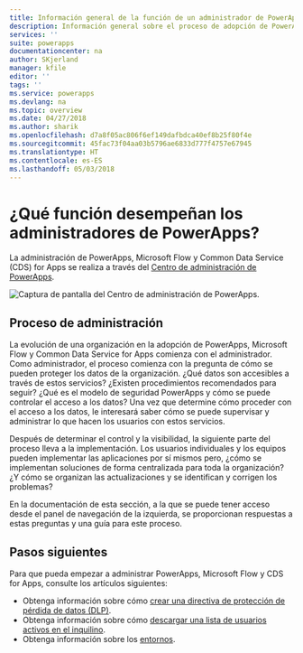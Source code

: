 ```yaml
---
title: Información general de la función de un administrador de PowerApps | Microsoft Docs
description: Información general sobre el proceso de adopción de PowerApps y la función de un administrador de PowerApps
services: ''
suite: powerapps
documentationcenter: na
author: SKjerland
manager: kfile
editor: ''
tags: ''
ms.service: powerapps
ms.devlang: na
ms.topic: overview
ms.date: 04/27/2018
ms.author: sharik
ms.openlocfilehash: d7a8f05ac806f6ef149dafbdca40ef8b25f80f4e
ms.sourcegitcommit: 45fac73f04aa03b5796ae6833d777f4757e67945
ms.translationtype: HT
ms.contentlocale: es-ES
ms.lasthandoff: 05/03/2018
---
```

# <a name="whats-the-role-of-a-powerapps-administrator"></a>¿Qué función desempeñan los administradores de PowerApps?
La administración de PowerApps, Microsoft Flow y Common Data Service (CDS) for Apps se realiza a través del [Centro de administración de PowerApps](https://admin.powerapps.com).

![Captura de pantalla del Centro de administración de PowerApps.](./media/index/admin-center.png)

## <a name="administration-journey"></a>Proceso de administración
La evolución de una organización en la adopción de PowerApps, Microsoft Flow y Common Data Service for Apps comienza con el administrador. Como administrador, el proceso comienza con la pregunta de cómo se pueden proteger los datos de la organización. ¿Qué datos son accesibles a través de estos servicios? ¿Existen procedimientos recomendados para seguir? ¿Qué es el modelo de seguridad PowerApps y cómo se puede controlar el acceso a los datos? Una vez que determine cómo proceder con el acceso a los datos, le interesará saber cómo se puede supervisar y administrar lo que hacen los usuarios con estos servicios.

Después de determinar el control y la visibilidad, la siguiente parte del proceso lleva a la implementación. Los usuarios individuales y los equipos pueden implementar las aplicaciones por sí mismos pero, ¿cómo se implementan soluciones de forma centralizada para toda la organización? ¿Y cómo se organizan las actualizaciones y se identifican y corrigen los problemas?

En la documentación de esta sección, a la que se puede tener acceso desde el panel de navegación de la izquierda, se proporcionan respuestas a estas preguntas y una guía para este proceso.

## <a name="next-steps"></a>Pasos siguientes
Para que pueda empezar a administrar PowerApps, Microsoft Flow y CDS for Apps, consulte los artículos siguientes:
* Obtenga información sobre cómo [crear una directiva de protección de pérdida de datos (DLP)](create-dlp-policy.md).
* Obtenga información sobre cómo [descargar una lista de usuarios activos en el inquilino](admin-view-user-licenses.md).
* Obtenga información sobre los [entornos](environments-overview.md).
